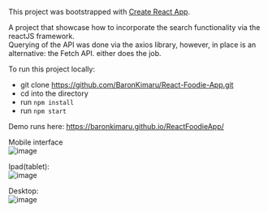 This project was bootstrapped with [Create React App](https://github.com/facebook/create-react-app).

A project that showcase how to incorporate the search functionality via the reactJS framework.   
Querying of the API was done via the axios library, however, in place is an alternative: the Fetch API. either does the job.

To run this project locally:
* git clone https://github.com/BaronKimaru/React-Foodie-App.git
* cd into the directory
* run `npm install`
* run `npm start`

Demo runs here: https://baronkimaru.github.io/ReactFoodieApp/
  
    
    
Mobile interface  
![image](https://user-images.githubusercontent.com/16536231/72819070-9cf37180-3c7d-11ea-96e3-c729fc92d759.png)  

Ipad(tablet):  
![image](https://user-images.githubusercontent.com/16536231/72819131-bc8a9a00-3c7d-11ea-92a9-cbab560f92ef.png)  

Desktop:  
![image](https://user-images.githubusercontent.com/16536231/72819325-1ab77d00-3c7e-11ea-96a7-5f25aab20af3.png)






